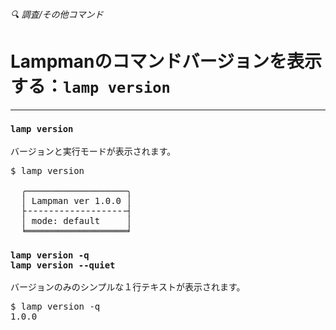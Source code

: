 ###### 🔍 調査/その他コマンド

# Lampmanのコマンドバージョンを表示する：`lamp version`
----------------------------------------------------------------------

### `lamp version`

バージョンと実行モードが表示されます。


<pre class="cmd">
$ lamp version

  ╭───────────────────╮
  │ Lampman ver 1.0.0 │
  ├╶╶╶╶╶╶╶╶╶╶╶╶╶╶╶╶╶╶╶┤
  │ mode: default     │
  ╘═══════════════════╛
</pre>

### `lamp version -q`<br>`lamp version --quiet`

バージョンのみのシンプルな１行テキストが表示されます。

<pre class="cmd">
$ lamp version -q
1.0.0
</pre>
